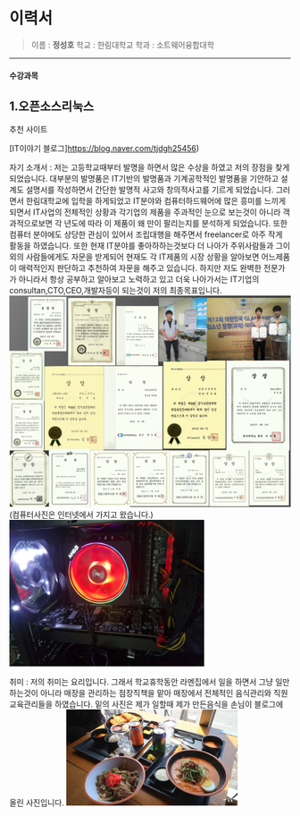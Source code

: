 이력서
========
> 이름 : **정성호**
> 학교 : 한림대학교
> 학과 : 소트웨어융합대학
----------------------------------
#### 수강과목
1.오픈소스리눅스
----------------
추천 사이트 

[IT이야기 블로그]https://blog.naver.com/tjdgh25456)


자기 소개서 : 저는 고등학교때부터 발명을 하면서 많은 수상을 하였고 저의 장점을 찾게 되었습니다.
             대부분의 발명품은 IT기반의 발명품과 기계공학적인 발명품을 기안하고 설계도 설명서를
             작성하면서 간단한 발명적 사고와 창의적사고를 기르게 되었습니다. 그러면서 한림대학교에 
             입학을 하게되었고 IT분야와 컴퓨터하드웨어에 많은 흥미를 느끼게되면서 IT사업의 전체적인
             상황과 각기업의 제품을 주과적인 눈으로 보는것이 아니라 객과적으로보면 각 년도에 따라 
             이 제품이 왜 만이 팔리는지를 분석하게 되었습니다. 또한 컴퓨터 분야에도 상당한 관심이 
             있어서 조립대행을 해주면서 freelancer로 아주 작게 활동을 하였습니다. 또한 현재 IT분야를
             좋아하하는것보다 더 나아가 주위사람들과 그이외의 사람들에게도 자문을 받게되어 현재도 
             각 IT제품의 시장 상황을 알아보면 어느제품이 매력적인지 판단하고 추천하여 자문을 해주고 
             있습니다. 하지만 저도 완벽한 전문가가 아니라서 항상 공부하고 알아보고 노력하고
             있고 더욱 나아가서는 IT기업의 consultan,CTO,CEO,개발자등이 되는것이 저의 최종목표입니다.            
![수상기록](sh.png)
(컴퓨터사진은 인터넷에서 가지고 왔습니다.)
![컴퓨터 조립](C.png)

취미 : 저의 취미는 요리입니다. 그래서 학교휴학동안 라멘집에서 일을 하면서 그냥 일만하는것이 아니라 매장을 
       관리하는 점장직책을 맡아 매장에서 전체적인 음식관리와 직원교육관리들을 하였습니다.
       밑의 사진은 제가 일할때 제가 만든음식을 손님이 블로그에 올린 사진입니다.
       ![요리사진](F.png)

